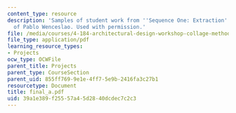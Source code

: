 ```yaml
---
content_type: resource
description: 'Samples of student work from ''Sequence One: Extraction''. Courtesy
  of Pablo Wenceslao. Used with permission.'
file: /media/courses/4-184-architectural-design-workshop-collage-method-and-form-spring-2004/39a1e389f25557a45d2840dcdec7c2c3_final_a.pdf
file_type: application/pdf
learning_resource_types:
- Projects
ocw_type: OCWFile
parent_title: Projects
parent_type: CourseSection
parent_uid: 855ff769-9e1e-4ff7-5e9b-2416fa3c27b1
resourcetype: Document
title: final_a.pdf
uid: 39a1e389-f255-57a4-5d28-40dcdec7c2c3
---
```

